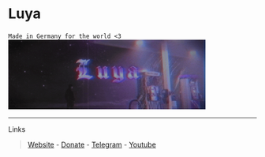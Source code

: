 # Luya #
`Made in Germany for the world <3`
<img src="readme-src/standard.gif" alt="drawing" width="400"/>
- - -
Links
 > [Website](https://www.luya.ml/#github.readme "Website") -
 > [Donate](https://ko-fi.com/luyadevs "Donate") -
 > [Telegram](https://t.me/bladetools "Telegram") -
 > [Youtube](https://www.youtube.com/channel/UCC0wrmmTK-SCJqdJEJJ-Hrg "Youtube")
